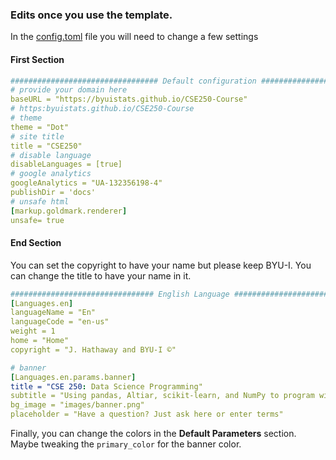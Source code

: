 ### Edits once you use the template.

In the [config.toml](config.toml) file you will need to change a few settings

#### First Section

```YAML
################################# Default configuration ###################
# provide your domain here
baseURL = "https://byuistats.github.io/CSE250-Course"
# https:byuistats.github.io/CSE250-Course
# theme
theme = "Dot"
# site title
title = "CSE250"
# disable language
disableLanguages = [true]
# google analytics
googleAnalytics = "UA-132356198-4" 
publishDir = 'docs'
# unsafe html
[markup.goldmark.renderer]
unsafe= true
```

#### End Section

You can set the copyright to have your name but please keep BYU-I.  You can change the title to have your name in it.

```YAML
################################ English Language ######################
[Languages.en]
languageName = "En"
languageCode = "en-us"
weight = 1
home = "Home"
copyright = "J. Hathaway and BYU-I ©"

# banner
[Languages.en.params.banner]
title = "CSE 250: Data Science Programming"
subtitle = "Using pandas, Altiar, scikit-learn, and NumPy to program with data"
bg_image = "images/banner.png"
placeholder = "Have a question? Just ask here or enter terms"
```

Finally, you can change the colors in the __Default Parameters__ section.  Maybe tweaking the `primary_color` for the banner color.
